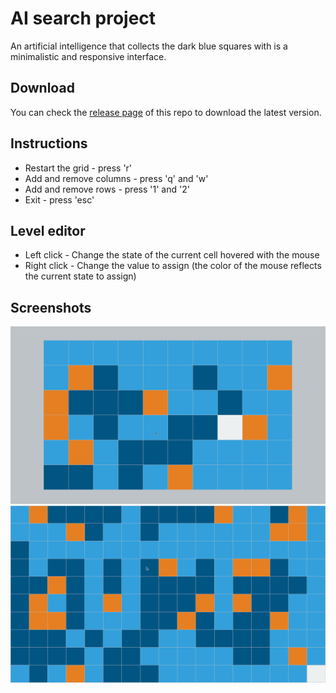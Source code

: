 # AI search project

An artificial intelligence that collects the dark blue squares with is a minimalistic and responsive interface.

## Download

You can check the [release page](https://github.com/ellipticaldoor/ai_search_project/releases) of this repo to download the latest version.

## Instructions

* Restart the grid - press 'r'
* Add and remove columns - press 'q' and 'w'
* Add and remove rows - press '1' and '2'
* Exit - press 'esc'

## Level editor

* Left click - Change the state of the current cell hovered with the mouse
* Right click - Change the value to assign (the color of the mouse reflects the current state to assign)

## Screenshots

![screenshot_1](https://raw.githubusercontent.com/ellipticaldoor/ai_search_project/master/resources/screenshots/screenshot_1.jpg)
![screenshot_2](https://raw.githubusercontent.com/ellipticaldoor/ai_search_project/master/resources/screenshots/screenshot_2.jpg)
